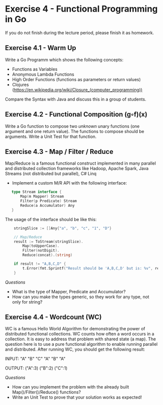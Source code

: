 # Exercise 4 - Functional Programming in Go

If you do not finish during the lecture period, please finish it as homework.

## Exercise 4.1 - Warm Up

Write a Go Programm which shows the following concepts:

- Functions as Variables
- Anonymous Lambda Functions
- High Order Functions (functions as parameters or return values)
- Clojures (https://en.wikipedia.org/wiki/Closure_(computer_programming))

Compare the Syntax with Java and discuss this in a group of students.

## Exercise 4.2 - Functional Composition (g◦f)(x)

Write a Go function to compose two *unknown* unary functions (one argument and one return value). The functions to compose should be arguments.
Write a Unit Test for that function.
 
## Exercise 4.3 - Map / Filter / Reduce
Map/Reduce is a famous functional construct implemented in many parallel and distributed collection frameworks like
Hadoop, Apache Spark, Java Streams (not distributed but parallel), C# Linq

- Implement a custom M/R API with the following interface:
 ```go
    type Stream interface {
    	Map(m Mapper) Stream
    	Filter(p Predicate) Stream
    	Reduce(a Accumulator) Any
    }
```
The usage of the interface should be like this:
```go
    stringSlice := []Any{"a", "b", "c", "1", "D"}

	// Map/Reduce
	result := ToStream(stringSlice).
		Map(toUpperCase).
		Filter(notDigit).
		Reduce(concat).(string)

	if result != "A,B,C,D" {
		t.Error(fmt.Sprintf("Result should be 'A,B,C,D' but is: %v", result))
    }
```

 *Questions*
 - What is the type of Mapper, Predicate and Accumulator?
 - How can you make the types generic, so they work for any type, not only for string?

## Exercise 4.4 - Wordcount (WC)
WC is a famous Hello World Algorithm for demonstrating the power of distributed functional collections. 
WC counts how often a word occurs in a collection. It is easy to address that problem with shared state (a map).
The question here is to use a pure functional algorithm to enable running parallel and distributed.
After running WC, you should get the following result:

INPUT:  "A" "B" "C" "A" "B" "A"

OUTPUT: ("A":3) ("B":2) ("C":1) 

*Questions*
- How can you implement the problem with the already built Map()/Filter()/Reduce() functions?
- Write an Unit Test to prove that your solution works as expected!
